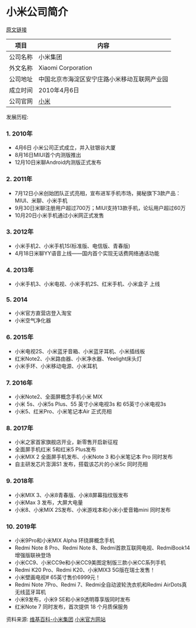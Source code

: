 # 小米公司简介

[原文链接](https://www.it-this-year.com/2020/04/24/307)

|项目|内容|
|-----|-----|
|公司名称|小米集团|
|外文名称|Xiaomi Corporation|
|公司地址|中国北京市海淀区安宁庄路小米移动互联网产业园|
|成立时间|2010年4月6日|
|公司官网|[小米](https://www.mi.com/)|


发展历程:
### 1. 2010年
* 4月6日 小米公司正式成立，并入驻银谷大厦
* 8月16日MIUI首个内测版推出
* 12月10日米聊Android内测版正式发布

### 2. 2011年
* 7月12日小米创始团队正式亮相，宣布进军手机市场，揭秘旗下3款产品：MIUI、米聊、小米手机
* 9月30日米聊注册用户超过700万；MIUI支持13款手机，论坛用户超过60万
* 10月20日小米手机通过小米网正式发售

### 3. 2012年
* 小米手机2、小米手机1S(标准版、电信版、青春版)
* 4月18日米聊YY语音上线——国内首个实现无话费网络通话功能


### 4. 2013年

* 小米手机3、小米电视、小米手机2S、红米手机、小米盒子 上线

### 5. 2014
* 小米官方直营店登入淘宝
* 小米空气净化器

###  6. 2015年

* 小米电视2S、小米蓝牙音箱、小米蓝牙耳机、小米插线板
* 红米Note2、小米路由器、小米净水器、Yeelight床头灯
* 小米手环、小米移动电源、小米耳机

### 7. 2016年
* 小米Note2、全面屏概念手机小米 MIX
* 小米 5s、小米5s Plus、55 英寸小米电视3s 和 65英寸小米电视3s
* 小米5、红米Pro、小米笔记本Air 正式亮相

### 8. 2017年
* 小米之家首家旗舰店开业，新零售开启新征程
* 全面屏手机红米 5和红米5 Plus发布
* 小米MIX 2 全面屏手机发布、小米Note 3 和小米笔记本 Pro 同时发布
* 自主研发芯片澎湃S1 发布，搭载该芯片的小米5c 同时亮相

### 9. 2018年
* 小米MIX 3、小米8青春版、小米8屏幕指纹版发布
* 小米Max 3 发布，大屏大电量
* 小米8、小米MIX 2S发布、小米游戏本和小米小爱音箱mini 同时发布

### 10. 2019年
* 小米9Pro和小米MIX Alpha 环绕屏概念手机
* Redmi Note 8 Pro、Redmi Note 8、Redmi首款互联网电视、RedmiBook14增强版联袂登场
* 小米CC9、小米CC9e和小米CC9美图定制版三款小米CC系列手机
* Redmi K20 Pro、Redmi K20、小米MIX3 5G版在瑞士发售！
* 小米壁画电视# 65英寸售价6999元！
* Redmi Note 7Pro、Redmi 7、Redmi全自动波轮洗衣机和Redmi AirDots真无线蓝牙耳机
* 小米9发布，小米9 SE和小米9透明尊享版同时发布
* 红米Note 7 同时发布，首次提供 18 个月质保服务

资料来源: 
[维基百科-小米集团](https://zh.wikipedia.org/zh-cn/%E5%B0%8F%E7%B1%B3%E9%9B%86%E5%9C%98)
[小米官方网站](https://www.mi.com/about/history)